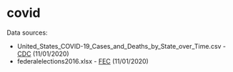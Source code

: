 # covid

Data sources: 
* United_States_COVID-19_Cases_and_Deaths_by_State_over_Time.csv - [CDC](https://data.cdc.gov/Case-Surveillance/United-States-COVID-19-Cases-and-Deaths-by-State-o/9mfq-cb36/data) (11/01/2020)
* federalelections2016.xlsx - [FEC](https://www.fec.gov/documents/1890/federalelections2016.xlsx) (11/01/2020)
